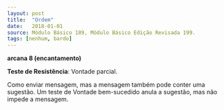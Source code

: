 ```yaml
---
layout: post
title:  "Ordem"
date:   2018-01-01
source: Módulo Básico 189, Módulo Básico Edição Revisada 199.
tags: [nenhum, bardo]
---
```


**arcana 8 (encantamento)**

**Teste de Resistência**: Vontade parcial.

Como enviar mensagem, mas a mensagem também pode conter uma sugestão.
Um teste de Vontade bem-sucedido anula a sugestão, mas não impede a mensagem.
